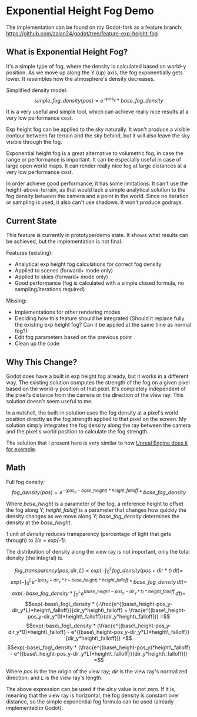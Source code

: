 # Exponential Height Fog Demo

The implementation can be found on my Godot-fork as a feature branch: https://github.com/zalan24/godot/tree/feature-exp-height-fog

## What is Exponential Height Fog?

It's a simple type of fog, where the density is calculated based on world-y position. As we move up along the Y (up) axis, the fog exponentially gets lower. It resembles how the atmosphere's density decreases.

Simplified density model:
$$simple\_fog\_density\left(pos\right) = e^{-pos_y}*base\_fog\_density$$

It is a very useful and simple tool, which can achieve really nice results at a very low performance cost.

Exp height fog can be applied to the sky naturally. It won't produce a visible contour between far terrain and the sky behind, but it will also leave the sky visible through the fog.

Exponential height fog is a great alternative to volumetric fog, in case the range or performance is important. It can be especially useful in case of large open world maps. It can render really nice fog at large distances at a very low performance cost.

In order achieve good performance, it has some limitations. It can't use the height-above-terrain, as that would lack a simple analytical solution to the fog density between the camera and a point in the world. Since no iteration or sampling is used, it also can't use shadows. It won't produce godrays.

## Current State

This feature is currently in prototype/demo state. It shows what results can be achieved, but the implementation is not final.

Features (existing):
* Analytical exp height fog calculations for correct fog density
* Applied to scenes (forward+ mode only)
* Applied to skies (forward+ mode only)
* Good performance (fog is calculated with a simple closed formula, no sampling/iterations required)

Missing:
* Implementations for other rendering modes
* Deciding how this feature should be integrated (Should it replace fully the existing exp height fog? Can it be applied at the same time as normal fog?)
* Edit fog parameters based on the previous point
* Clean up the code

## Why This Change?

Godot does have a built in exp height fog already, but it works in a different way. The existing solution computes the strength of the fog on a given pixel based on the world-y position of that pixel. It's completely independent of the pixel's distance from the camera or the direction of the view ray. This solution doesn't seem useful to me.

In a nutshell, the built-in solution uses the fog density at a pixel's world position directly as the fog strength applied to that pixel on the screen. My solution simply integrates the fog density along the ray between the camera and the pixel's world position to calculate the fog strength.

The solution that I present here is very similar to how [Unreal Engine does it for example](https://dev.epicgames.com/documentation/en-us/unreal-engine/exponential-height-fog-user-guide?application_version=4.27).

## Math

Full fog density:
$$fog\_density\left(pos\right) = e^{-(pos_y-base\_height)*height\_falloff}*base\_fog\_density$$

Where *base_height* is a parameter of the fog, a reference height to offset the fog along Y; *height_falloff* is a parameter that changes how quickly the density changes as we move along Y; *base_fog_density* determines the density at the *base_height*.

1 unit of *density* reduces transparency (percentage of light that gets through) to *1/e = exp(-1)*.

The distribution of density along the view ray is not important, only the total density (the integral) is.

$$fog\_transparency(pos, dir, L) = exp(-\int_0^L fog\_density\left(pos+dir*t\right) \,dt) =$$
$$exp(-\int_0^L e^{-(pos_y+dir_y*t-base\_height)*height\_falloff}*base\_fog\_density \,dt) =$$
$$exp(-base\_fog\_density * \int_0^L e^{(base\_height-pos_y-dir_y*t)*height\_falloff} \,dt) =$$
$$exp(-base\_fog\_density * (-\frac{e^{(base\_height-pos_y-dir_y*L)*height\_falloff}}{dir_y*height\_falloff} + \frac{e^{(base\_height-pos_y-dir_y*0)*height\_falloff}}{dir_y*height\_falloff})) =$$
$$exp(-base\_fog\_density * (\frac{e^{(base\_height-pos_y-dir_y*0)*height\_falloff} - e^{(base\_height-pos_y-dir_y*L)*height\_falloff}}{dir_y*height\_falloff})) =$$
$$exp(-base\_fog\_density * (\frac{e^{(base\_height-pos_y)*height\_falloff} - e^{(base\_height-pos_y-dir_y*L)*height\_falloff}}{dir_y*height\_falloff})) =$$

Where *pos* is the the origin of the view ray; *dir* is the view ray's normalized direction; and *L* is the view ray's length.

The above expression can be used if the *dir.y* value is not zero. If it is, meaning that the view ray is horizontal, the fog density is constant over distance, so the simple exponential fog formula can be used (already implemented in Godot).
